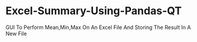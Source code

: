 # Excel-Summary-Using-Pandas-QT
GUI To Perform Mean,Min,Max On An Excel File And Storing The Result In A New File
